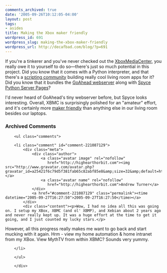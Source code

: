 ```yaml
---
comments_archived: true
date: '2005-09-26T10:12:05-04:00'
layout: post
tags:
- asides
title: Making the Xbox maker friendly
wordpress_id: 691
wordpress_slug: making-the-xbox-maker-friendly
wordpress_url: http://decafbad.com/blog/?p=691
---
```

If you're a tinkerer and you've never checked out the [XboxMediaCenter](http://www.xboxmediacenter.com/), you really owe it to yourself to do so—there's just so much potential in this project.  Did you know that it comes with a Python interpreter, and that there's a [scripting community](http://www.xbmcscripts.com/) building really cool living room apps for it?  Did you know that it bundles the [GoAhead webserver](http://www.goahead.com/products/web_server.htm) along with [Spyce Python Server Pages](http://spyce.sourceforge.net/)?  

I'd never heard of GoAhead's tiny webserver before, but Spyce looks interesting.  Overall, XBMC is surprisingly polished for an "amateur" effort, and it's certainly more [maker friendly](http://www.makezine.com/03/welcome/) than anything else in our living room besides our laptops.

<div id="comments" class="comments archived-comments">
            <h3>Archived Comments</h3>
            
        <ul class="comments">
            
        <li class="comment" id="comment-221087129">
            <div class="meta">
                <div class="author">
                    <a class="avatar image" rel="nofollow" 
                       href="http://highearthorbit.com"><img src="http://www.gravatar.com/avatar.php?gravatar_id=a25421f6c79d5f381fab65c82abf85e8&amp;size=32&amp;default=http://mediacdn.disqus.com/1320279820/images/noavatar32.png"/></a>
                    <a class="avatar name" rel="nofollow" 
                       href="http://highearthorbit.com">Andrew Turner</a>
                </div>
                <a href="#comment-221087129" class="permalink"><time datetime="2005-09-27T16:27:50">2005-09-27T16:27:50</time></a>
            </div>
            <div class="content"><p>Wow, I had no idea all this was going on. I setup my XBox, XBMC (and ol' XBMP), and Xebian about 2 years ago and never really kept up. It was a huge effort at the time to get it going, and I just counted my lucky stars.</p>

<p>However, all this progress really makes me want to go back and start mucking with it again. Hrm - view my home automation &amp; home intranet from my XBox. View MythTV from within XBMC? Sounds very yummy.</p></div>
            
        </li>
    
        </ul>
    
        </div>
    